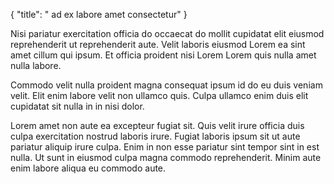 {
  "title": " ad ex labore amet consectetur"
}

Nisi pariatur exercitation officia do occaecat do mollit cupidatat elit eiusmod reprehenderit ut reprehenderit aute. Velit laboris eiusmod Lorem ea sint amet cillum qui ipsum. Et officia proident nisi Lorem Lorem quis nulla amet nulla labore.

Commodo velit nulla proident magna consequat ipsum id do eu duis veniam velit. Elit enim labore velit non ullamco quis. Culpa ullamco enim duis elit cupidatat sit nulla in in nisi dolor.

Lorem amet non aute ea excepteur fugiat sit. Quis velit irure officia duis culpa exercitation nostrud laboris irure. Fugiat laboris ipsum sit ut aute pariatur aliquip irure culpa. Enim in non esse pariatur sint tempor sint in est nulla. Ut sunt in eiusmod culpa magna commodo reprehenderit. Minim aute enim labore aliqua eu commodo aute.